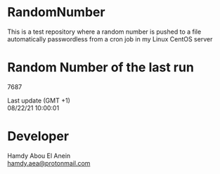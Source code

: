 # RandomNumber    
This is a test repository where a random number is pushed to a file automatically passwordless from a cron job in my Linux CentOS server    
# Random Number of the last run   
7687
      
Last update (GMT +1)    
08/22/21 10:00:01
# Developer    
Hamdy Abou El Anein   
hamdy.aea@protonmail.com
